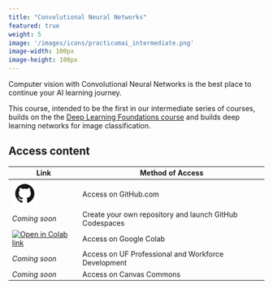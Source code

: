 ```yaml
---
title: "Convolutional Neural Networks"
featured: true
weight: 5
image: '/images/icons/practicumai_intermediate.png'
image-width: 100px
image-height: 100px
---
```


Computer vision with Convolutional Neural Networks is the best place to continue your AI learning journey.

This course, intended to be the first in our intermediate series of courses, builds on the the [Deep Learning Foundations course](/courses/deep_learning) and builds deep learning networks for image classification. 

## Access content

Link | Method of Access
-----|-----------------
<a href='https://github.com/PracticumAI/cnn'><img src='/images/GitHub-Mark.png' alt='GitHub.com logo' width=50></a> | Access on GitHub.com
*Coming soon* | Create your own repository and launch GitHub Codespaces
<a href='https://colab.research.google.com/github/PracticumAI/cnn'><img src='https://colab.research.google.com/assets/colab-badge.svg' alt='Open in Colab link'></a> | Access on Google Colab
*Coming soon* | Access on UF Professional and Workforce Development
*Coming soon* | Access on Canvas Commons